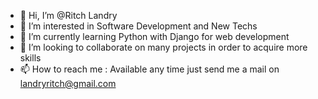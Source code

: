 - 👋 Hi, I’m @Ritch Landry
- 👀 I’m interested in Software Development and New Techs
- 🌱 I’m currently learning Python with Django for web development
- 💞️ I’m looking to collaborate on many projects in order to acquire more skills 
- 📫 How to reach me : Available any time just send me a mail on landryritch@gmail.com

<!---
Ritchmond/Ritchmond is a ✨ special ✨ repository because its `README.md` (this file) appears on your GitHub profile.
You can click the Preview link to take a look at your changes.
--->
